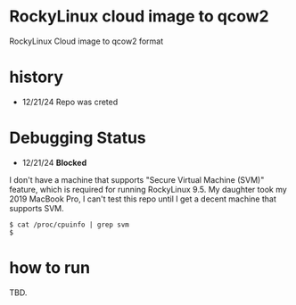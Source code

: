 # RockyLinux cloud image to qcow2

RockyLinux Cloud image to qcow2 format

# history

- 12/21/24 Repo was creted

# Debugging Status

- 12/21/24 **Blocked**

I don't have a machine that supports "Secure Virtual Machine (SVM)" feature, which is required for running RockyLinux 9.5.
My daughter took my 2019 MacBook Pro, I can't test this repo until I get a decent machine that supports SVM.

```
$ cat /proc/cpuinfo | grep svm
$
```

# how to run

TBD.

```

```
